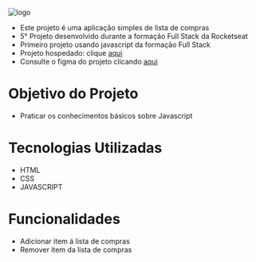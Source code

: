 ![logo](https://github.com/user-attachments/assets/921b432a-6f85-4bcc-810c-7dfa19de6bde)

- Este projeto é uma aplicação simples de lista de compras
- 5° Projeto desenvolvido durante a formação Full Stack da Rocketseat
- Primeiro projeto usando javascript da formação Full Stack
- Projeto hospedado: clique [aqui](https://lista-de-compras-rocketseat.vercel.app/)
- Consulte o figma do projeto clicando [aqui](https://www.figma.com/design/3vnOtJfg8Yj2vge1hgZrzo/Lista-de-compras-(Community)?node-id=0-1&node-type=canvas&t=BFSlTuhOOhRHOU9i-0)

# Objetivo do Projeto
- Praticar os conhecimentos básicos sobre Javascript

# Tecnologias Utilizadas
- HTML
- CSS
- JAVASCRIPT

# Funcionalidades
- Adicionar item á lista de compras
- Remover item da lista de compras
